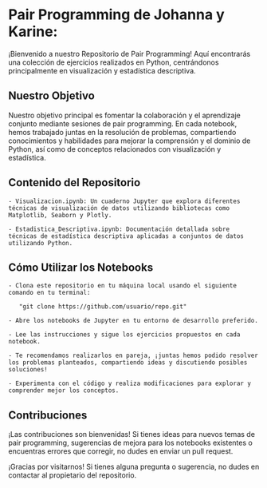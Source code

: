 # Pair Programming de Johanna y Karine: 

¡Bienvenido a nuestro Repositorio de Pair Programming! Aquí encontrarás una colección de ejercicios realizados en Python, centrándonos principalmente en visualización y estadística descriptiva.

## Nuestro Objetivo
Nuestro objetivo principal es fomentar la colaboración y el aprendizaje conjunto mediante sesiones de pair programming. En cada notebook, hemos trabajado juntas en la resolución de problemas, compartiendo conocimientos y habilidades para mejorar la comprensión y el dominio de Python, así como de conceptos relacionados con visualización y estadística.

## Contenido del Repositorio

    - Visualizacion.ipynb: Un cuaderno Jupyter que explora diferentes técnicas de visualización de datos utilizando bibliotecas como Matplotlib, Seaborn y Plotly.

    - Estadistica_Descriptiva.ipynb: Documentación detallada sobre técnicas de estadística descriptiva aplicadas a conjuntos de datos utilizando Python.


## Cómo Utilizar los Notebooks

    - Clona este repositorio en tu máquina local usando el siguiente comando en tu terminal:

       "git clone https://github.com/usuario/repo.git"

    - Abre los notebooks de Jupyter en tu entorno de desarrollo preferido.

    - Lee las instrucciones y sigue los ejercicios propuestos en cada notebook.

    - Te recomendamos realizarlos en pareja, ¡juntas hemos podido resolver los problemas planteados, compartiendo ideas y discutiendo posibles soluciones!

    - Experimenta con el código y realiza modificaciones para explorar y comprender mejor los conceptos.

## Contribuciones

¡Las contribuciones son bienvenidas! Si tienes ideas para nuevos temas de pair programming, sugerencias de mejora para los notebooks existentes o encuentras errores que corregir, no dudes en enviar un pull request.

¡Gracias por visitarnos! Si tienes alguna pregunta o sugerencia, no dudes en contactar al propietario del repositorio.